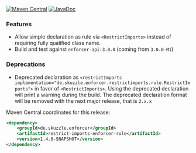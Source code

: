 [![Maven Central](https://img.shields.io/static/v1?label=MavenCentral&message=1.4.0-SNAPSHOT&color=blue)](https://search.maven.org/artifact/de.skuzzle.enforcer/restrict-imports-enforcer-rule/1.4.0-SNAPSHOT/jar) [![JavaDoc](https://img.shields.io/static/v1?label=JavaDoc&message=1.4.0-SNAPSHOT&color=orange)](http://www.javadoc.io/doc/de.skuzzle.enforcer/restrict-imports-enforcer-rule/1.4.0-SNAPSHOT)

### Features
* Allow simple declaration as rule via `<RestrictImports>` instead of requiring fully qualified class name.
* Build and test against `enforcer-api:3.0.0` (coming from `3.0.0-M1`) 

### Deprecations
* Deprecated declaration as `<restrictImports implementation="de.skuzzle.enforcer.restrictimports.rule.RestrictImports">` 
in favor of `<RestrictImports>`. Using the deprecated declaration will print a warning during the build. The deprecated 
declaration format will be removed with the next major release, that is `2.x.x`

Maven Central coordinates for this release:

```xml
<dependency>
    <groupId>de.skuzzle.enforcer</groupId>
    <artifactId>restrict-imports-enforcer-rule</artifactId>
    <version>1.4.0-SNAPSHOT</version>
</dependency>
```